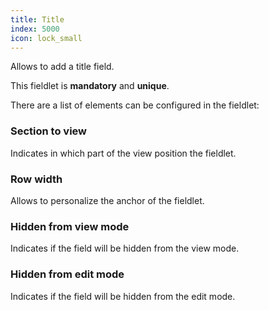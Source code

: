```yaml
---
title: Title
index: 5000
icon: lock_small
---
```


Allows to add a title field.

This fieldlet is **mandatory** and **unique**.

There are a list of elements can be configured in the fieldlet:


### Section to view

Indicates in which part of the view position the fieldlet.


### Row width

Allows to personalize the anchor of the fieldlet.


### Hidden from view mode

Indicates if the field will be hidden from the view mode.


### Hidden from edit mode

Indicates if the field will be hidden from the edit mode.